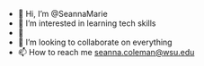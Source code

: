 - 👋 Hi, I’m @SeannaMarie
- 👀 I’m interested in learning tech skills
- 🌱 
- 💞️ I’m looking to collaborate on everything
- 📫 How to reach me seanna.coleman@wsu.edu

<!---
SeannaMarie/SeannaMarie is a ✨ special ✨ repository because its `README.md` (this file) appears on your GitHub profile.
You can click the Preview link to take a look at your changes.
--->
